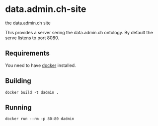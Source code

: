 # data.admin.ch-site
the data.admin.ch site

This provides a server sering the data.admin.ch ontology. By default the serve listens to port 8080.

## Requirements

You need to have [docker](https://docker.com/) installed.

## Building

    docker build -t dadmin .
    
## Running

    docker run --rm -p 80:80 dadmin
    
